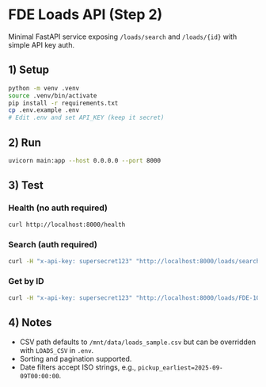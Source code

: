 
# FDE Loads API (Step 2)

Minimal FastAPI service exposing `/loads/search` and `/loads/{id}` with simple API key auth.

## 1) Setup

```bash
python -m venv .venv
source .venv/bin/activate
pip install -r requirements.txt
cp .env.example .env
# Edit .env and set API_KEY (keep it secret)
```

## 2) Run

```bash
uvicorn main:app --host 0.0.0.0 --port 8000
```

## 3) Test

### Health (no auth required)
```bash
curl http://localhost:8000/health
```

### Search (auth required)
```bash
curl -H "x-api-key: supersecret123" "http://localhost:8000/loads/search?origin=Chicago&min_rate=1500"
```

### Get by ID
```bash
curl -H "x-api-key: supersecret123" "http://localhost:8000/loads/FDE-1001"
```

## 4) Notes
- CSV path defaults to `/mnt/data/loads_sample.csv` but can be overridden with `LOADS_CSV` in `.env`.
- Sorting and pagination supported.
- Date filters accept ISO strings, e.g., `pickup_earliest=2025-09-09T00:00:00`.
